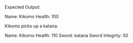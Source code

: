 Expected Output:

Name: Kikomo
Health: 100

Kikomo picks up a katana.

Name: Kikomo
Health: 110
Sword: katana
Sword Integrity: 50